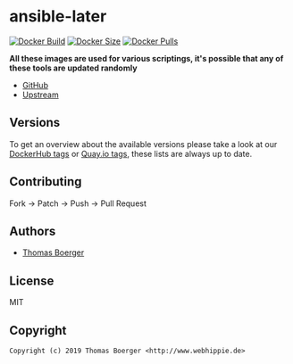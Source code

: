 # ansible-later

[![Docker Build](https://github.com/toolhippie/ansible-later/workflows/docker/badge.svg)](https://github.com/toolhippie/ansible-later/actions?query=workflow%3Adocker) [![Docker Size](https://img.shields.io/docker/image-size/toolhippie/ansible-later/latest)](https://hub.docker.com/r/toolhippie/ansible-later) [![Docker Pulls](https://img.shields.io/docker/pulls/toolhippie/ansible-later)](https://hub.docker.com/r/toolhippie/ansible-later)

**All these images are used for various scriptings, it's possible that any of these tools are updated randomly**

* [GitHub](https://github.com/toolhippie/ansible-later)
* [Upstream](https://github.com/thegeeklab/ansible-later)

## Versions

To get an overview about the available versions please take a look at our [DockerHub tags](https://hub.docker.com/r/toolhippie/ansible-later/tags/) or [Quay.io tags](https://quay.io/repository/toolhippie/ansible-later?tab=tags), these lists are always up to date.

## Contributing

Fork -> Patch -> Push -> Pull Request

## Authors

* [Thomas Boerger](https://github.com/tboerger)

## License

MIT

## Copyright

```
Copyright (c) 2019 Thomas Boerger <http://www.webhippie.de>
```

